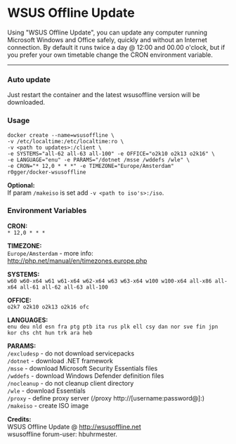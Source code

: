 # WSUS Offline Update

Using "WSUS Offline Update", you can update any computer running Microsoft Windows and Office safely, quickly and without an Internet connection. By default it runs twice a day @ 12:00 and 00.00 o'clock, but if you prefer your own timetable change the CRON environment variable.

-----------
### Auto update
Just restart the container and the latest wsusoffline version will be downloaded.

### Usage
```
docker create --name=wsusoffline \
-v /etc/localtime:/etc/localtime:ro \
-v <path to updates>:/client \
-e SYSTEMS="all-62 all-63 all-100" -e OFFICE="o2k10 o2k13 o2k16" \
-e LANGUAGE="enu" -e PARAMS="/dotnet /msse /wddefs /wle" \
-e CRON="* 12,0 * * *" -e TIMEZONE="Europe/Amsterdam"
r0gger/docker-wsusoffline
```
    
**Optional:**   
If param `/makeiso` is set add `-v <path to iso's>:/iso`.

### Environment Variables
**CRON:**   
`* 12,0 * * *`

**TIMEZONE:**   
`Europe/Amsterdam` - more info: http://php.net/manual/en/timezones.europe.php

**SYSTEMS:**    
`w60 w60-x64 w61 w61-x64 w62-x64 w63 w63-x64 w100 w100-x64 all-x86 all-x64 all-61 all-62 all-63 all-100`

**OFFICE:**   
`o2k7 o2k10 o2k13 o2k16 ofc`

**LANGUAGES:**   
`enu deu nld esn fra ptg ptb ita rus plk ell csy dan nor sve fin jpn kor chs cht hun trk ara heb`

**PARAMS:**   
`/excludesp` - do not download servicepacks   
`/dotnet`    - download .NET framework   
`/msse`      - download Microsoft Security Essentials files   
`/wddefs`    - download Windows Defender definition files   
`/nocleanup` - do not cleanup client directory    
`/wle`       - download Essentials   
`/proxy`     - define proxy server (/proxy http://[username:password@]<server>:<port>)   
`/makeiso`   - create ISO image   
    
    
**Credits:**   
WSUS Offline Update @ http://wsusoffline.net   
wsusoffline forum-user:  hbuhrmester.
